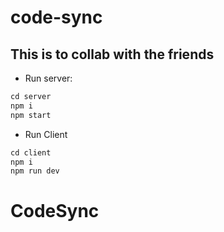 # code-sync
## This is to collab with the friends

- Run server: 
```js
cd server
npm i
npm start
```

- Run Client
```js
cd client
npm i
npm run dev
```


# CodeSync
